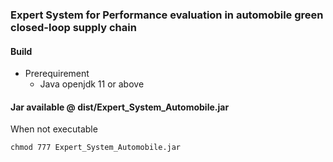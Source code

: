 ### Expert System for Performance evaluation in automobile green closed-loop supply chain

#### Build
* Prerequirement
    - Java openjdk 11 or above

#### Jar available @ dist/Expert_System_Automobile.jar

When not executable
```
chmod 777 Expert_System_Automobile.jar
```
